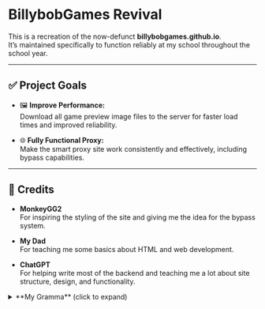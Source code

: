 # BillybobGames Revival

This is a recreation of the now-defunct **billybobgames.github.io**.  
It’s maintained specifically to function reliably at my school throughout the school year.

---

## ✅ Project Goals

- 🖼️ **Improve Performance:**  
  Download all game preview image files to the server for faster load times and improved reliability.

- 🌐 **Fully Functional Proxy:**  
  Make the smart proxy site work consistently and effectively, including bypass capabilities.

---

## 🙏 Credits

- **MonkeyGG2**  
  For inspiring the styling of the site and giving me the idea for the bypass system.

- **My Dad**  
  For teaching me some basics about HTML and web development.

- **ChatGPT**  
  For helping write most of the backend and teaching me a lot about site structure, design, and functionality.

<details>
  <summary>**My Gramma** (click to expand)</summary>

  Told me this was a terrible idea and that I would get suspended.  
  Thanks for the motivation 💀

  <br>

  <img src="siteimages/gramma/i%20chuckle%20and%20fear.jpeg" alt="I chuckle and fear" width="400"/>  
  <img src="siteimages/gramma/appreciate%20your%20candor.jpeg" alt="Appreciate your candor" width="400"/>

</details>
